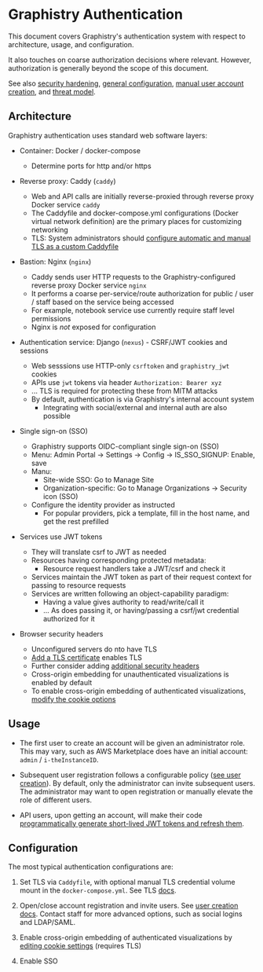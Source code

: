 # Graphistry Authentication

This document covers Graphistry's authentication system with respect to architecture, usage, and configuration.

It also touches on coarse authorization decisions where relevant. However, authorization is generally beyond the scope of this document.

See also [security hardening](configure-security.md), [general configuration](configure.md), [manual user account creation](user-creation.md), and [threat model](threatmodel.md).

## Architecture

Graphistry authentication uses standard web software layers:

* Container: Docker / docker-compose
  * Determine ports for http and/or https

* Reverse proxy: Caddy (`caddy`)
  * Web and API calls are initially reverse-proxied through reverse proxy Docker service `caddy`
  * The Caddyfile and docker-compose.yml configurations (Docker virtual network definition) are the primary places for customizing networking
  * TLS: System administrators should [configure automatic and manual TLS as a custom Caddyfile](configure.md#tls)

* Bastion: Nginx (`nginx`)
  * Caddy sends user HTTP requests to the Graphistry-configured reverse proxy Docker service `nginx`
  * It performs a coarse per-service/route authorization  for public / user / staff based on the service being accessed
  * For example, notebook service use currently require staff level permissions
  * Nginx is _not_ exposed for configuration
  
* Authentication service: Django (`nexus`) - CSRF/JWT cookies and sessions
  * Web sesssions use HTTP-only `csrftoken` and `graphistry_jwt` cookies
  * APIs use `jwt` tokens via header `Authorization: Bearer xyz`
  * ... TLS is required for protecting these from MITM attacks
  * By default, authentication is via Graphistry's internal account system
    * Integrating with social/external and internal auth are also possible

* Single sign-on (SSO)
  * Graphistry supports OIDC-compliant single sign-on (SSO)
  * Menu: Admin Portal -> Settings -> Config -> IS_SSO_SIGNUP: Enable, save
  * Manu:
      * Site-wide SSO: Go to Manage Site
      * Organization-specific:  Go to Manage Organizations -> Security icon (SSO)
  * Configure the identity provider as instructed
      * For popular providers, pick a template, fill in the host name, and get the rest prefilled
    
* Services use JWT tokens
  * They will translate csrf to JWT as needed
  * Resources having corresponding protected metadata:
    * Resource request handlers take a JWT/csrf and check it
  * Services maintain the JWT token as part of their request context for passing to resource requests
  * Services are written following an object-capability paradigm:
    * Having a value gives authority to read/write/call it
    * ... As does passing it, or having/passing a csrf/jwt credential authorized for it

 * Browser security headers
   * Unconfigured servers do nto have TLS
   * [Add a TLS certificate](configure.md#tls) enables TLS
   * Further consider adding [additional security headers](configure.md#caddy)
   * Cross-origin embedding for unauthenticated visualizations is enabled by default
   * To enable cross-origin embedding of authenticated visualizations, [modify the cookie options](configure.md#application-servers)
    
## Usage

* The first user to create an account will be given an administrator role. This may vary, such as AWS Marketplace does have an initial account: `admin` / `i-theInstanceID`. 

* Subsequent user registration follows a configurable policy ([see user creation](user-creation.md)). By default, only the administrator can invite subsequent users. The administrator may want to open registration or manually elevate the role of different users.

* API users, upon getting an account, will make their code [programmatically generate short-lived JWT tokens and refresh them](https://hub.graphistry.com/docs/api/1/rest/auth/#auth2).


## Configuration
  
The most typical authentication configurations are:

1. Set TLS via `Caddyfile`, with optional manual TLS credential volume mount in the `docker-compose.yml`. See TLS [docs](configure.md#tls-caddyfile).

2. Open/close account registration and invite users. See [user creation docs](user-creation.md). Contact staff for more advanced options, such as social logins and LDAP/SAML.

3. Enable cross-origin embedding of authenticated visualizations by [editing cookie settings](configure.md#application-servers) (requires TLS)

4. Enable SSO
